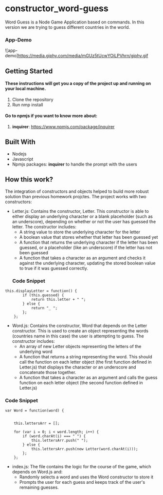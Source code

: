 # constructor_word-guess

Word Guess is a Node Game Application based on commands. 
In this version we are trying to guess different countries in the world.

### App-Demo
![app-demo]https://media.giphy.com/media/mGUz5tUcwYOiLPVhrn/giphy.gif

## Getting Started
#### These instructions will get you a copy of the project up and running on your local machine.
1. Clone the repository
2. Run nmp install 
#### Go to npmjs if you want to know more about:
1. **inquirer**: https://www.npmjs.com/package/inquirer
## Built With
- Nodejs
- Javascript
- Npmjs packages: **inquirer** to handle the prompt with the users
## How this work?
 The integration of constructors and objects helped to build more robust solution than previous homework projctes. The project works with two constructors:
- Letter.js: Contains the constructor, Letter. This constructor is  able to either display an underlying character or a blank placeholder (such as an underscore), depending on whether or not the user has guessed the letter. The constructor includes:
    - A string value to store the underlying character for the letter
    - A boolean value that stores whether that letter has been guessed yet
    - A function that returns the underlying character if the letter has been guessed, or a placeholder (like an underscore) if the letter has not been guessed
    - A function that takes a character as an argument and checks it against the underlying character, updating the stored boolean value to true if it was guessed correctly.
    ### Code Snippet

```
this.displayLetter = function() {
        if (this.guessed) {
            return this.letter + " ";
        } else {
            return "_ ";
        };
    };
```
- Word.js: Contains the constructor, Word that depends on the Letter constructor. This is used to create an object representing the words (countries name in this case) the user is attempting to guess. The constructor includes:
    - An array of new Letter objects representing the letters of the underlying word
    - A function that returns a string representing the word. This should call the function on each letter object (the first function defined in Letter.js) that displays the character or an underscore and concatenate those together.
    - A function that takes a character as an argument and calls the guess function on each letter object (the second function defined in Letter.js)
### Code Snippet

```
var Word = function(word) {


    this.lettersArr = [];

    for (var i = 0; i < word.length; i++) {
        if (word.charAt(i) === " ") {
            this.lettersArr.push(" ");
        } else {
            this.lettersArr.push(new Letter(word.charAt(i)));
        };
    };
```
        

- index.js: The file contains the logic for the course of the game, which depends on Word.js and:
    - Randomly selects a word and uses the Word constructor to store it
    - Prompts the user for each guess and keeps track of the user's remaining guesses.
    
